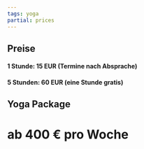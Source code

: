 ```yaml
---
tags: yoga
partial: prices
---
```


## Preise

#### 1 Stunde: 15 EUR (Termine nach Absprache)

#### 5 Stunden: 60 EUR (eine Stunde gratis)

## Yoga Package

# ab 400 € pro Woche
